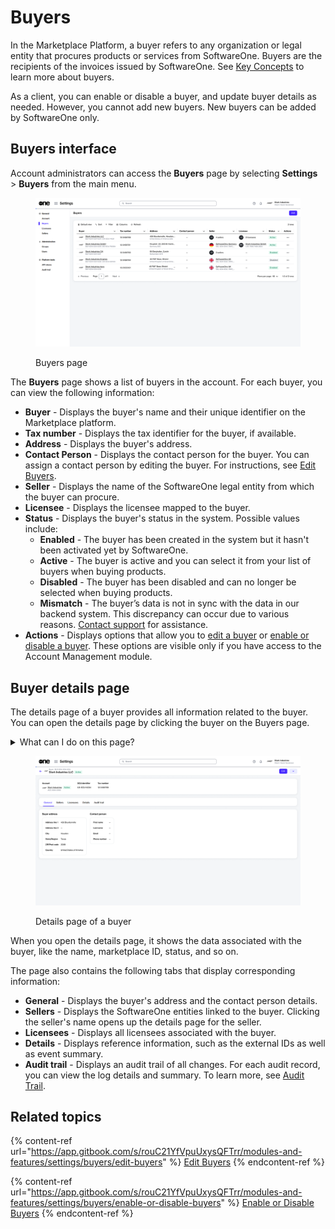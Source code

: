 # Buyers

In the Marketplace Platform, a buyer refers to any organization or legal entity that procures products or services from SoftwareOne. Buyers are the recipients of the invoices issued by SoftwareOne. See [Key Concepts](../../../marketplace-platform/getting-started/key-concepts.md) to learn more about buyers.

As a client, you can enable or disable a buyer, and update buyer details as needed. However, you cannot add new buyers. New buyers can be added by SoftwareOne only. &#x20;

## Buyers interface <a href="#agreements-interface" id="agreements-interface"></a>

Account administrators can access the **Buyers** page by selecting **Settings** > **Buyers** from the main menu.

<figure><img src="../../../.gitbook/assets/Buyers.png" alt=""><figcaption><p>Buyers page</p></figcaption></figure>

The **Buyers** page shows a list of buyers in the account. For each buyer, you can view the following information:&#x20;

* **Buyer** - Displays the buyer's name and their unique identifier on the Marketplace platform.
* **Tax number** - Displays the tax identifier for the buyer, if available.&#x20;
* **Address** - Displays the buyer's address.
* **Contact Person** - Displays the contact person for the buyer. You can assign a contact person by editing the buyer. For instructions, see [Edit Buyers](edit-buyers.md).
* **Seller** - Displays the name of the SoftwareOne legal entity from which the buyer can procure.&#x20;
* **Licensee** - Displays the licensee mapped to the buyer.
* **Status** - Displays the buyer's status in the system. Possible values include:
  * **Enabled** - The buyer has been created in the system but it hasn't been activated yet by SoftwareOne.
  * **Active** - The buyer is active and you can select it from your list of buyers when buying products.
  * **Disabled** - The buyer has been disabled and can no longer be selected when buying products.
  * **Mismatch** - The buyer’s data is not in sync with the data in our backend system. This discrepancy can occur due to various reasons. [Contact support](../../../help-and-support/contact-support.md) for assistance.
* **Actions** - Displays options that allow you to [edit a buyer](edit-buyers.md) or [enable or disable a buyer](enable-or-disable-buyers.md). These options are visible only if you have access to the Account Management module.

## Buyer details page

The details page of a buyer provides all information related to the buyer. You can open the details page by clicking the buyer on the Buyers page. &#x20;

<details>

<summary>What can I do on this page?</summary>

From the details page, you can complete the following tasks:&#x20;

* [Edit a buyer](edit-buyers.md)
* [Enable or disable a buyer](enable-or-disable-buyers.md)

</details>

<figure><img src="../../../.gitbook/assets/BuyerDetails.png" alt=""><figcaption><p>Details page of a buyer</p></figcaption></figure>

When you open the details page, it shows the data associated with the buyer, like the name, marketplace ID, status, and so on.&#x20;

The page also contains the following tabs that display corresponding information:

* **General** - Displays the buyer's address and the contact person details.&#x20;
* **Sellers** - Displays the SoftwareOne entities linked to the buyer. Clicking the seller's name opens up the details page for the seller.&#x20;
* **Licensees** - Displays all licensees associated with the buyer.&#x20;
* **Details** - Displays reference information, such as the external IDs as well as event summary.
* **Audit trail** - Displays an audit trail of all changes. For each audit record, you can view the log details and summary. To learn more, see [Audit Trail](https://docs.platform.softwareone.com/modules-and-features/settings/audit-trail).

## Related topics

{% content-ref url="https://app.gitbook.com/s/rouC21YfVpuUxysQFTrr/modules-and-features/settings/buyers/edit-buyers" %}
[Edit Buyers](https://app.gitbook.com/s/rouC21YfVpuUxysQFTrr/modules-and-features/settings/buyers/edit-buyers)
{% endcontent-ref %}

{% content-ref url="https://app.gitbook.com/s/rouC21YfVpuUxysQFTrr/modules-and-features/settings/buyers/enable-or-disable-buyers" %}
[Enable or Disable Buyers](https://app.gitbook.com/s/rouC21YfVpuUxysQFTrr/modules-and-features/settings/buyers/enable-or-disable-buyers)
{% endcontent-ref %}
